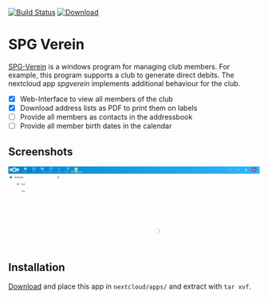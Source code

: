 [![Build Status](https://gitlab.com/schrieveslaach/nextcloud-spgverein-app/badges/master/build.svg)](https://gitlab.com/schrieveslaach/nextcloud-spgverein-app/pipelines)
[![Download](https://img.shields.io/badge/download-spgverein.tar.gz-blue.svg)](https://gitlab.com/schrieveslaach/nextcloud-spgverein-app/-/jobs/artifacts/master/raw/spgverein.tar.gz?job=package)

# SPG Verein

[SPG-Verein](https://spg-direkt.de/) is a windows program for managing club members. For example, this program supports a club to generate direct debits. The nextcloud app *spgverein* implements additional behaviour for the club. 

- [x] Web-Interface to view all members of the club
- [x] Download address lists as PDF to print them on labels
- [ ] Provide all members as contacts in the addressbook
- [ ] Provide all member birth dates in the calendar

## Screenshots

![Screenshot SPG Verein](assets/screencast.gif)


## Installation

[Download](https://gitlab.com/schrieveslaach/nextcloud-spgverein-app/-/jobs/artifacts/master/raw/spgverein.tar.gz?job=package) and place this app in `nextcloud/apps/` and extract with `tar xvf`.


